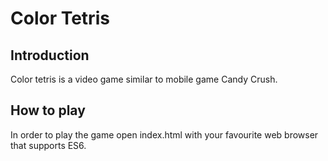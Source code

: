 # Color Tetris

## Introduction
Color tetris is a video game similar to mobile game Candy Crush.

## How to play
In order to play the game open index.html with your favourite web browser that supports ES6.